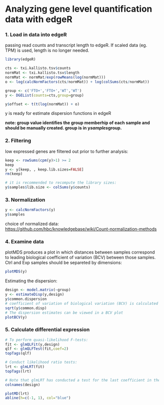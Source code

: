 Analyzing gene level quantification data with edgeR
======================================

### 1. Load in data into edgeR

passing read counts and transcript length to edgeR. If scaled data (eg. TPM) is used, length is no longer needed.

```R
library(edgeR)

cts <- txi.kallisto.tsv$counts
normMat <- txi.kallisto.tsv$length
normMat <- normMat/exp(rowMeans(log(normMat)))
o <- log(calcNormFactors(cts/normMat)) + log(colSums(cts/normMat))

group <- c('FTO+','FTO+','WT','WT')
y <- DGEList(counts=cts,group=group)

y$offset <- t(t(log(normMat)) + o)
```
y is ready for estimate dispersion functions in edgeR

**note: group value identifies the group memberhip of each sample and should be manually created. group is in y$samples$group.**

### 2. Filtering

low expressed genes are filtered out prior to further analysis:
```R
keep <- rowSums(cpm(y)>1) >= 2
keep
y <- y[keep, , keep.lib.sizes=FALSE]
rm(keep)

# it is recommended to recompute the library sizes:
y$samples$lib.size <- colSums(y$counts)
```

### 3. Normalization
```R
y <- calcNormFactors(y)
y$samples
```
choice of normalized data: https://github.com/hbc/knowledgebase/wiki/Count-normalization-methods

### 4. Examine data
plotMDS produces a plot in which distances between samples correspond to leading biological coefficient of variation (BCV) between those samples. Ctrl and Exp samples should be separeted by dimensions:
```R
plotMDS(y)
```

Estimating the dispersion:
```R
design <- model.matrix(~group)
y <- estimateDisp(y,design)
y$common.dispersion
# coefficient of variation of biological variation (BCV) is calculated with:
sqrt(y$common.disp)
# The dispersion estimates can be viewed in a BCV plot
plotBCV(y)
```

### 5. Calculate differential expression
```R
# To perform quasi-likelihood F-tests:
fit <- glmQLFit(y,design)
qlf <- glmQLFTest(fit,coef=2)
topTags(qlf)

# Conduct likelihood ratio tests:
lrt <- glmLRT(fit)
topTags(lrt)

# Note that glmLRT has conducted a test for the last coefficient in the linear model:
colnames(design)

plotMD(lrt)
abline(h=c(-1, 1), col="blue")
```
